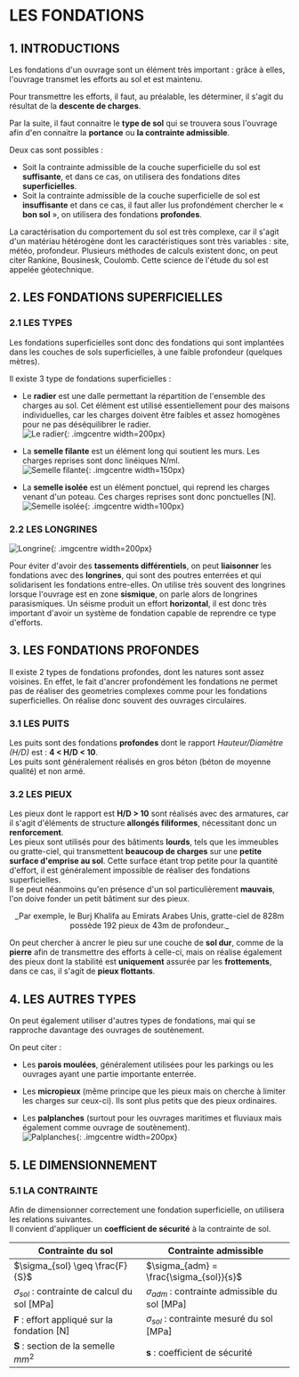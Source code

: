 # LES FONDATIONS

## 1. INTRODUCTIONS

Les fondations d'un ouvrage sont un élément très important : grâce à elles, l'ouvrage transmet les efforts au sol et est maintenu.  

Pour transmettre les efforts, il faut, au préalable, les déterminer, il s'agit du résultat de la __descente de charges__.  

Par la suite, il faut connaitre le __type de sol__ qui se trouvera sous l'ouvrage afin d'en connaitre la __portance__ ou __la contrainte admissible__.  

Deux cas sont possibles :  
* Soit la contrainte admissible de la couche superficielle du sol est __suffisante__, et dans ce cas, on utilisera des fondations dites __superficielles__.
* Soit la contrainte admissible de la couche superficielle de sol est __insuffisante__ et dans ce cas, il faut aller lus profondément chercher le « __bon sol__ », on utilisera des fondations __profondes__.  

La caractérisation du comportement du sol est très complexe, car il s'agit d'un matériau hétérogène dont les caractéristiques sont très variables : site, météo, profondeur. Plusieurs méthodes de calculs existent donc, on peut citer Rankine, Bousinesk, Coulomb. Cette science de l'étude du sol est appelée géotechnique.

## 2. LES FONDATIONS SUPERFICIELLES

### 2.1 LES TYPES

Les fondations superficielles sont donc des fondations qui sont implantées dans les couches de sols superficielles, à une faible profondeur (quelques mètres).  

Il existe 3 type de fondations superficielles :  

* Le __radier__ est une dalle permettant la répartition de l'ensemble des charges au sol. Cet élément est utilisé essentiellement pour des maisons individuelles, car les charges doivent être faibles et assez homogènes pour ne pas déséquilibrer le radier.  
![Le radier](../images/fondations_radier.png){: .imgcentre width=200px}  


* La __semelle filante__ est un élément long qui soutient les murs. Les charges reprises sont donc linéiques N/ml.  
![Semelle filante](../images/fondation_semelle-filante.png){: .imgcentre width=150px}  


* La __semelle isolée__ est un élément ponctuel, qui reprend les charges venant d'un poteau. Ces charges reprises sont donc ponctuelles [N].  
![Semelle isolée](../images/fondations_semelle-isolee.png){: .imgcentre width=100px}  

### 2.2 LES LONGRINES

![Longrine](../images/fondations_longrines.png){: .imgcentre width=200px} 

Pour éviter d'avoir des __tassements différentiels__, on peut __liaisonner__ les fondations avec des __longrines__, qui sont des poutres enterrées et qui solidarisent les fondations entre-elles.  On utilise très souvent des longrines lorsque l'ouvrage est en zone __sismique__, on parle alors de longrines parasismiques.  Un séisme produit un effort __horizontal__, il est donc très important d'avoir un système de fondation capable de reprendre ce type d'efforts.

## 3. LES FONDATIONS PROFONDES

Il existe 2 types de fondations profondes, dont les natures sont assez voisines. En effet, le fait d'ancrer profondément les fondations ne permet pas de réaliser des geometries complexes comme pour les fondations superficielles. On réalise donc souvent des ouvrages circulaires.

### 3.1 LES PUITS

Les puits sont des fondations __profondes__ dont le rapport _Hauteur/Diamètre (H/D)_ est : __4 < H/D < 10__.  
Les puits sont généralement réalisés en gros béton (béton de moyenne qualité) et non armé.

### 3.2 LES PIEUX

Les pieux dont le rapport est __H/D > 10__ sont réalisés avec des armatures, car il s'agit d'éléments de structure __allongés filiformes__, nécessitant donc un __renforcement__.  
Les pieux sont utilisés pour des bâtiments __lourds__, tels que les immeubles ou gratte-ciel, qui transmettent __beaucoup de charges__ sur une __petite surface d'emprise au sol__. Cette surface étant trop petite pour la quantité d'effort, il est généralement impossible de réaliser des fondations superficielles.  
Il se peut néanmoins qu'en présence d'un sol particulièrement __mauvais__, l'on doive fonder un petit bâtiment sur des pieux.  

<center>_Par exemple, le Burj Khalifa au Emirats Arabes Unis, gratte-ciel de 828m possède 192 pieux de 43m de profondeur._</center>  

On peut chercher à ancrer le pieu sur une couche de __sol dur__, comme de la __pierre__ afin de transmettre des efforts à celle-ci, mais on réalise également des pieux dont la stabilité est __uniquement__ assurée par les __frottements__, dans ce cas, il s'agit de __pieux flottants__.  

## 4. LES AUTRES TYPES

On peut également utiliser d'autres types de fondations, mai qui se rapproche davantage des ouvrages de soutènement.  

On peut citer :  

* Les __parois moulées__, généralement utilisées pour les parkings ou les ouvrages ayant une partie importante enterrée.  

* Les __micropieux__ (même principe que les pieux mais on cherche à limiter les charges sur ceux-ci). Ils sont plus petits que des pieux ordinaires.  

* Les __palplanches__ (surtout pour les ouvrages maritimes et fluviaux mais également comme ouvrage de soutènement).  
![Palplanches](../images/fondations_palplanches.png){: .imgcentre width=200px} 

## 5. LE DIMENSIONNEMENT

### 5.1 LA CONTRAINTE

Afin de dimensionner correctement une fondation superficielle, on utilisera les relations suivantes.  
Il convient d'appliquer un __coefficient de sécurité__ à la contrainte de sol.  

| Contrainte du sol  | Contrainte admissible  |  
| -- | -- |  
| $\sigma_{sol} \geq \frac{F}{S}$  | $\sigma_{adm} = \frac{\sigma_{sol}}{s}$ | 
| $\sigma_{sol}$ : contrainte de calcul du sol [MPa] | $\sigma_{adm}$ : contrainte admissible du sol [MPa] |
| **F** : effort appliqué sur la fondation [N] | $\sigma_{sol}$ : contrainte mesuré du sol [MPa] |
| **S** : section de la semelle $mm^2$ | **s** : coefficient de sécurité |   
<!--
### 5.2 LA GÉOMETRIE

On dimensionne les fondations superficielles par __homothésie__ des dimensions du mur ou du poteau.  

$\frac{A}{a} = \frac{B}{b}$  

La hauteur est déterminée par les inégalités suivantes, qui se limitent à des paramètres de __proportionnalité__ pour éviter des semelles trop __aplaties__ ou trop __élancées__:  

$\frac{A - a}{4} \leq h - 5[cm] \leq A - a$     $\mid$      $\frac{B - b}{4} \leq h - 5[cm] \leq B - b$    
-->

